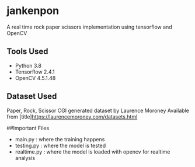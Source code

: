 # jankenpon
A real time rock paper scissors implementation using tensorflow and OpenCV

## Tools Used
- Python 3.8
- Tensorflow 2.4.1
- OpenCV 4.5.1.48

## Dataset Used
Paper, Rock, Scissor CGI generated dataset by Laurence Moroney
Available from [title]https://laurencemoroney.com/datasets.html


##Important Files
- main.py : where the training happens
- testing.py : where the model is tested
- realtime.py : where the model is loaded with opencv for realtime analysis


